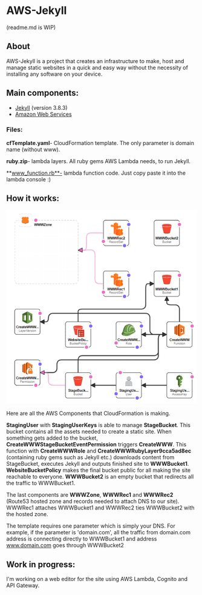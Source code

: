 # AWS-Jekyll
(readme.md is WIP)

## About
AWS-Jekyll is a project that creates an infrastructure to make, host and manage static websites in a quick and easy way without the necessity of installing any software on your device.

## Main components: 
- [Jekyll](https://jekyllrb.com) (version 3.8.3)
- [Amazon Web Services](https://aws.amazon.com)



### Files:
**cfTemplate.yaml**- CloudFormation template. The only parameter is domain name (without www).

**ruby.zip**- lambda layers. All ruby gems AWS Lambda needs, to run Jekyll.

**www_function.rb**- lambda function code. Just copy paste it into the lambda console :)


## How it works:
![Template](img/CF.png)

Here are all the AWS Components that CloudFormation is making. 

**StagingUser** with **StagingUserKeys** is able to manage **StageBucket**. 
This bucket contains all the assets needed to create a static site. 
When something gets added to the bucket, **CreateWWWStageBucketEventPermission** triggers **CreateWWW**. 
This function with **CreateWWWRole** and **CreateWWWRubyLayer9cca5ad8ec** (containing ruby gems such as Jekyll etc.) downloads content from StageBucket, executes Jekyll and outputs finished site to **WWWBucket1**. **WebsiteBucketPolicy** makes the final bucket public for all making the site reachable to everyone. 
**WWWBucket2** is an empty bucket that redirects all the traffic to WWWBucket1. 

The last components are **WWWZone**, **WWWRec1** and **WWWRec2** (Route53 hosted zone and records needed to attach DNS to our site). WWWRec1 attaches WWWBucket1 and WWWRec2 ties WWWBucket2 with the hosted zone. 

The template requires one parameter which is simply your DNS. For example, if the parameter is 'domain.com', all the traffic from domain.com address is connecting directly to WWWBucket1 and address www.domain.com goes through WWWBucket2

## Work in progress:
I'm working on a web editor for the site using AWS Lambda, Cognito and API Gateway.
